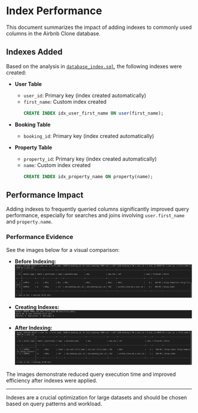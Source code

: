 # Index Performance

This document summarizes the impact of adding indexes to commonly used columns in the Airbnb Clone database.

## Indexes Added

Based on the analysis in [`database_index.sql`](./database_index.sql), the following indexes were created:

- **User Table**

  - `user_id`: Primary key (index created automatically)
  - `first_name`: Custom index created
    ```sql
    CREATE INDEX idx_user_first_name ON user(first_name);
    ```

- **Booking Table**

  - `booking_id`: Primary key (index created automatically)

- **Property Table**
  - `property_id`: Primary key (index created automatically)
  - `name`: Custom index created
    ```sql
    CREATE INDEX idx_property_name ON property(name);
    ```

## Performance Impact

Adding indexes to frequently queried columns significantly improved query performance, especially for searches and joins involving `user.first_name` and `property.name`.

### Performance Evidence

See the images below for a visual comparison:

- **Before Indexing:**
  ![Before Indexing](./index_performance_images/before_index.png)

- **Creating Indexes:**
  ![Creating Indexes](./index_performance_images/creating_index.png)

- **After Indexing:**
  ![After Indexing](./index_performance_images/after_index.png)

The images demonstrate reduced query execution time and improved efficiency after indexes were applied.

---

Indexes are a crucial optimization for large datasets and should be chosen based on query patterns and workload.
